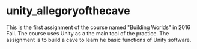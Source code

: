 # unity_allegoryofthecave
This is the first assignment of the course named "Building Worlds" in 2016 Fall. The course uses Unity as a the main tool of the practice. The assignment is to build a cave to learn he basic functions of Unity software.
